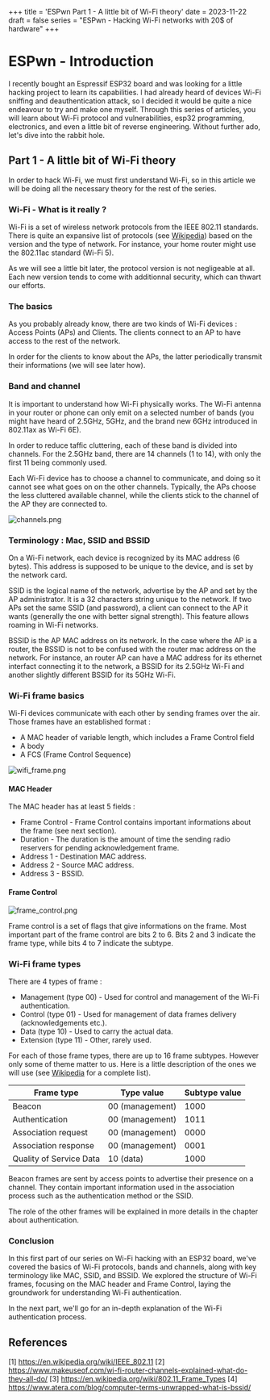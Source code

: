 +++
title = 'ESPwn Part 1 - A little bit of Wi-Fi theory'
date = 2023-11-22
draft = false
series = "ESPwn - Hacking Wi-Fi networks with 20$ of hardware"
+++

# ESPwn - Introduction

I recently bought an Espressif ESP32 board and was looking for a little hacking project to learn its capabilities. I had already heard of devices Wi-Fi sniffing and deauthentication attack, so I decided it would be quite a nice endeavour to try and make one myself. Through this series of articles, you will learn about Wi-Fi protocol and vulnerabilities, esp32 programming, electronics, and even a little bit of reverse engineering. Without further ado, let's dive into the rabbit hole.

## Part 1 - A little bit of Wi-Fi theory

In order to hack Wi-Fi, we must first understand Wi-Fi, so in this article we will be doing all the necessary theory for the rest of the series. 

### Wi-Fi - What is it really ?

Wi-Fi is a set of wireless network protocols from the IEEE 802.11 standards. There is quite an expansive list of protocols (see [Wikipedia](https://en.wikipedia.org/wiki/IEEE_802.11#Protocol)) based on the version and the type of network. For instance, your home router might use the 802.11ac standard (Wi-Fi 5). 

As we will see a little bit later, the protocol version is not negligeable at all. Each new version tends to come with additionnal security, which can thwart our efforts.

### The basics

As you probably already know, there are two kinds of Wi-Fi devices : Access Points (APs) and Clients. The clients connect to an AP to have access to the rest of the network.

In order for the clients to know about the APs, the latter periodically transmit their informations (we will see later how). 

### Band and channel

It is important to understand how Wi-Fi physically works. The Wi-Fi antenna in your router or phone can only emit on a selected number of bands (you might have heard of 2.5GHz, 5GHz, and the brand new 6GHz introduced in 802.11ax as Wi-Fi 6E). 

In order to reduce taffic cluttering, each of these band is divided into channels. For the 2.5GHz band, there are 14 channels (1 to 14), with only the first 11 being commonly used. 

Each Wi-Fi device has to choose a channel to communicate, and doing so it cannot see what goes on on the other channels. Typically, the APs choose the less cluttered available channel, while the clients stick to the channel of the AP they are connected to.

![channels.png](images\c8ce5b2e-90c0-41d2-b3fa-10c6403f5824.png)

### Terminology : Mac, SSID and BSSID

On a Wi-Fi network, each device is recognized by its MAC address (6 bytes). This address is supposed to be unique to the device, and is set by the network card. 

SSID is the logical name of the network, advertise by the AP and set by the AP administrator. It is a 32 characters string unique to the network. If two APs set the same SSID (and password), a client can connect to the AP it wants (generally the one with better signal strength). This feature allows roaming in Wi-Fi networks.

BSSID is the AP MAC address on its network. In the case where the AP is a router, the BSSID is not to be confused with the router mac address on the network. For instance, an router AP can have a MAC address for its ethernet interfact connecting it to the network, a BSSID for its 2.5GHz Wi-Fi and another slightly different BSSID for its 5GHz Wi-Fi.  

### Wi-Fi frame basics

Wi-Fi devices communicate with each other by sending frames over the air. Those frames have an established format :

- A MAC header of variable length, which includes a Frame Control field
- A body
- A FCS (Frame Control Sequence)

![wifi_frame.png](/images/d042e29a-4fa0-4748-8f72-743e6d9864ec.png)

#### MAC Header

The MAC header has at least 5 fields : 

- Frame Control - Frame Control contains important informations about the frame (see next section).
- Duration - The duration is the amount of time the sending radio reservers for pending acknowledgement frame.
- Address 1 - Destination MAC address.
- Address 2 - Source MAC address.
- Address 3 - BSSID.

#### Frame Control

![frame_control.png](/images/3e837ab1-7fda-41db-8a5c-3e83804499c1.png)

Frame control is a set of flags that give informations on the frame. Most important part of the frame control are bits 2 to 6. Bits 2 and 3 indicate the frame type, while bits 4 to 7 indicate the subtype.

### Wi-Fi frame types

There are 4 types of frame :
- Management (type 00) - Used for control and management of the Wi-Fi authentication.
- Control (type 01) - Used for management of data frames delivery (acknowledgements etc.).
- Data (type 10) - Used to carry the actual data.
- Extension (type 11) - Other, rarely used.

For each of those frame types, there are up to 16 frame subtypes. However only some of theme matter to us. Here is a little description of the ones we will use (see [Wikipedia](https://en.wikipedia.org/wiki/802.11_Frame_Types#Types_and_SubTypes) for a complete list).

| Frame type          | Type value | Subtype value |
|---------------------|------------|---------------|
|Beacon|00 (management)| 1000|
|Authentication|00 (management)|1011|
|Association request|00 (management)|0000|
|Association response|00 (management)|0001|
|Quality of Service Data|10 (data)|1000|

Beacon frames are sent by access points to advertise their presence on a channel. They contain important information used in the association process such as the authentication method or the SSID. 

The role of the other frames will be explained in more details in the chapter about authentication. 

### Conclusion

In this first part of our series on Wi-Fi hacking with an ESP32 board, we've covered the basics of Wi-Fi protocols, bands and channels, along with key terminology like MAC, SSID, and BSSID. We explored the structure of Wi-Fi frames, focusing on the MAC header and Frame Control, laying the groundwork for understanding Wi-Fi authentication.

In the next part, we'll go for an in-depth explanation of the Wi-Fi authentication process.

## References
[1] https://en.wikipedia.org/wiki/IEEE_802.11
[2] https://www.makeuseof.com/wi-fi-router-channels-explained-what-do-they-all-do/
[3] https://en.wikipedia.org/wiki/802.11_Frame_Types
[4] https://www.atera.com/blog/computer-terms-unwrapped-what-is-bssid/